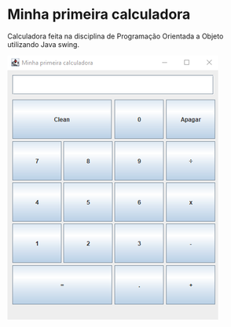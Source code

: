 # Minha primeira calculadora

Calculadora feita na disciplina de Programação Orientada a Objeto utilizando Java swing. 

![tela.calculadora](https://github.com/paulamachadomt/Calculadora-primeira/blob/master/resources/calculadora.png)